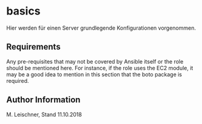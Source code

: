 basics
======

Hier werden für einen Server grundlegende Konfigurationen vorgenommen.


Requirements
------------

Any pre-requisites that may not be covered by Ansible itself or the role should be mentioned here. For instance, if the role uses the EC2 module, it may be a good idea to mention in this section that the boto package is required.

Author Information
------------------

M. Leischner, Stand 11.10.2018
